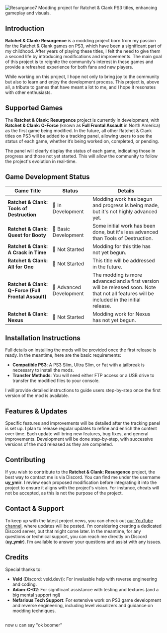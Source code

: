 ![Resurgance7](https://github.com/user-attachments/assets/8a865af0-ee1a-438f-b15c-892528a51be8)
Modding project for Ratchet &amp; Clank PS3 titles, enhancing gameplay and visuals.


## Introduction

**Ratchet & Clank: Resurgence** is a modding project born from my passion for the Ratchet & Clank games on PS3, which have been a significant part of my childhood. After years of playing these titles, I felt the need to give them a second life by introducing modifications and improvements.
 The main goal of this project is to reignite the community's interest in these games and provide a refreshed experience for both fans and new players.

While working on this project, I hope not only to bring joy to the community but also to learn and enjoy the development process. This project is, above all, a tribute to games that have meant a lot to me, and I hope it resonates with other enthusiasts.

## Supported Games

The **Ratchet & Clank: Resurgence** project is currently in development, with **Ratchet & Clank: Q-Force** (known as **Full Frontal Assault** in North America) as the first game being modified. In the future, all other Ratchet & Clank titles on PS3 will be added to a tracking panel, allowing users to see the status of each game, whether it’s being worked on, completed, or pending.

The panel will clearly display the status of each game, indicating those in progress and those not yet started. This will allow the community to follow the project's evolution in real-time.

## Game Development Status

| **Game Title**                                 | **Status**               | **Details**                                                                 |
|-----------------------------------------------|--------------------------|-----------------------------------------------------------------------------|
| **Ratchet & Clank: Tools of Destruction**    | 🚧 In Development         | Modding work has begun and progress is being made, but it's not highly advanced yet. |
| **Ratchet & Clank: Quest for Booty**          | 🔨 Basic Development     | Some initial work has been done, but it's less advanced than Tools of Destruction. |
| **Ratchet & Clank: A Crack in Time**          | 🛑 Not Started           | Modding for this title has not yet begun.                                   |
| **Ratchet & Clank: All for One**              | 🛑 Not Started           | This title will be addressed in the future.                                 |
| **Ratchet & Clank: Q-Force (Full Frontal Assault)** | 🚀 Advanced Development  | The modding is more advanced and a first version will be released soon. Note that not all features will be included in the initial release. |
| **Ratchet & Clank: Nexus**                    | 🛑 Not Started           | Modding work for Nexus has not yet begun.                                   |


## Installation Instructions

Full details on installing the mods will be provided once the first release is ready. In the meantime, here are the basic requirements:

- **Compatible PS3**: A PS3 Slim, Ultra Slim, or Fat with a jailbreak is necessary to install the mods.
- **Transfer Methods**: You will need either FTP access or a USB drive to transfer the modified files to your console.

I will provide detailed instructions to guide users step-by-step once the first version of the mod is available.

## Features & Updates

Specific features and improvements will be detailed after the tracking panel is set up. I plan to release regular updates to refine and enrich the content over time. Each update will bring new features, bug fixes, and general improvements. Development will be done step-by-step, with successive versions of the mod released as they are completed.

## Contributing

If you wish to contribute to the **Ratchet & Clank: Resurgence** project, the best way to contact me is via Discord. You can find me under the username **uy_ymir**. I review each proposed modification before integrating it into the project to ensure it aligns with the project's vision. For instance, cheats will not be accepted, as this is not the purpose of the project.


## Contact & Support

To keep up with the latest project news, you can check out [our YouTube channel](https://www.youtube.com/@RatchetClankResurgenceProj-e9p/featured), where updates will be posted. I’m considering creating a dedicated Discord server, but that might come later. In the meantime, for any questions or technical support, you can reach me directly on Discord (**uy_ymir**). I’m available to answer your questions and assist with any issues.


## Credits

Special thanks to:

- **Veld** (Discord: veld.dev)): For invaluable help with reverse engineering and coding.
- **Adam-C-02**: For significant assistance with testing and textures.(and a big mental support ngl) 
- **Nefarious Tech Support**: For extensive work on PS3 game development and reverse engineering, including level visualizers and guidance on modding techniques.


##
now u can say "ok boomer" 
